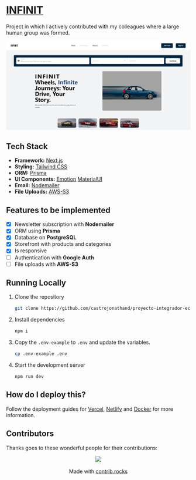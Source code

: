 # [INFINIT](https://infinit-ecommerce.vercel.app/)

Project in which I actively contributed with my colleagues where a large human group was formed.

[![INFINIT](./src/assets/images/infinit.PNG)](https://infinit-ecommerce.vercel.app/)


## Tech Stack

- **Framework:** [Next.js](https://nextjs.org)
- **Styling:** [Tailwind CSS](https://tailwindcss.com)
- **ORM:** [Prisma](https://www.prisma.io/)
- **UI Components:** [Emotion](https://emotion.sh/docs/introduction)
                     [MaterialUI](https://mui.com/)
- **Email:** [Nodemailer](https://nodemailer.com/)
- **File Uploads:** [AWS-S3](https://aws.amazon.com/es/s3/?nc=sn&loc=0)


## Features to be implemented

- [x] Newsletter subscription with **Nodemailer**
- [x] ORM using **Prisma**
- [x] Database on **PostgreSQL**
- [x] Storefront with products and categories
- [x] Is responsive
- [ ] Authentication with **Google Auth**
- [ ] File uploads with **AWS-S3**

## Running Locally

1. Clone the repository

   ```bash
   git clone https://github.com/castrojonathand/proyecto-integrador-ecommerce.git
   ```

2. Install dependencies

   ```bash
   npm i
   ```

3. Copy the `.env-example` to `.env` and update the variables.

   ```bash
   cp .env-example .env
   ```

4. Start the development server

   ```bash
   npm run dev
   ```

## How do I deploy this?

Follow the deployment guides for [Vercel](https://create.t3.gg/en/deployment/vercel), [Netlify](https://create.t3.gg/en/deployment/netlify) and [Docker](https://create.t3.gg/en/deployment/docker) for more information.
<!-- 
## Contributing

Contributions are welcome! Please open an issue if you have any questions or suggestions. Your contributions will be acknowledged. See the [contributing guide](./CONTRIBUTING.md) for more information. -->

## Contributors

Thanks goes to these wonderful people for their contributions:

<p align="center">
 <a href="https://github.com/sadmann7/skateshop/graphs/contributors">
   <img src="https://contrib.rocks/image?repo=castrojonathand/proyecto-integrador-ecommerce" />
 </a>
</p>

<p align="center">
 Made with <a rel="noopener noreferrer" target="_blank" href="https://contrib.rocks">contrib.rocks</a>
</p>

